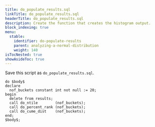 ```yaml
---
title: do_populate_results.sql
linkTitle: do_populate_results.sql
headerTitle: do_populate_results.sql
description: Create the function that creates the histogram output.
block_indexing: true
menu:
  stable:
    identifier: do-populate-results
    parent: analyzing-a-normal-distribution
    weight: 140
isTocNested: true
showAsideToc: true
---
```

Save this script as `do_populate_results.sql`.
```postgresql
do $body$
declare
  nof_buckets constant int not null := 20;
begin
  delete from results;
  call do_ntile        (nof_buckets);
  call do_percent_rank (nof_buckets);
  call do_cume_dist    (nof_buckets);
end;
$body$;
```
